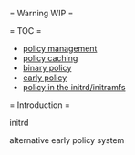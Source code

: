 = Warning WIP =

= TOC =
- [policy management](Apparmorpolicymanagement)
- [policy caching](Apparmorpolicycache)
- [binary policy](Apparmorbinarypolicy)
- [early policy](Apparmorearlypolicy)
- [policy in the initrd/initramfs](Apparmorinitrd)

= Introduction =

initrd

alternative early policy system
